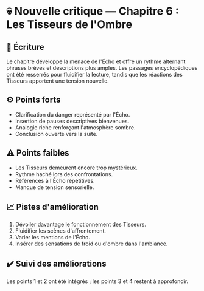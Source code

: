 # 💀 Nouvelle critique — Chapitre 6 : Les Tisseurs de l'Ombre

## 🧠 Écriture
Le chapitre développe la menace de l'Écho et offre un rythme alternant phrases brèves et descriptions plus amples. Les passages encyclopédiques ont été resserrés pour fluidifier la lecture, tandis que les réactions des Tisseurs apportent une tension nouvelle.

## ⚙️ Points forts
- Clarification du danger représenté par l'Écho.
- Insertion de pauses descriptives bienvenues.
- Analogie riche renforçant l'atmosphère sombre.
- Conclusion ouverte vers la suite.

## ⚠️ Points faibles
- Les Tisseurs demeurent encore trop mystérieux.
- Rythme haché lors des confrontations.
- Références à l'Écho répétitives.
- Manque de tension sensorielle.

## 📈 Pistes d'amélioration
1. Dévoiler davantage le fonctionnement des Tisseurs.
2. Fluidifier les scènes d'affrontement.
3. Varier les mentions de l'Écho.
4. Insérer des sensations de froid ou d'ombre dans l'ambiance.

## ✔️ Suivi des améliorations
Les points 1 et 2 ont été intégrés ; les points 3 et 4 restent à approfondir.

